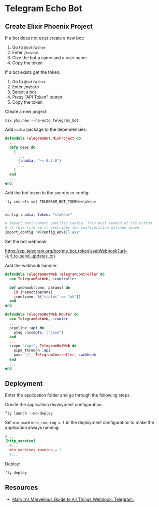 # Telegram Echo Bot

## Create Elixir Phoenix Project

If a bot does not exist create a new bot:

  1. Go to `@botfather`
  2. Enter `/newbot`
  3. Give the bot a name and a user name
  4. Copy the token

If a bot exists get the token:

  1. Go to `@botfather`
  2. Enter `/mybots`
  3. Select a bot
  4. Press "API Token" button
  5. Copy the token

Cteate a new project:

```shell
mix phx.new --no-ecto telegram_bot
```

Add `nadia` package to the dependencies:

```elixir title="mix.exs"
defmodule TelegramBot.MixProject do
  ...
  defp deps do
    [
      ...
      {:nadia, "~> 0.7.0"}
      ...
    ]
  end
  ...
end
```

Add the bot token to the secrets or config:

```shell
fly secrets set TELEGRAM_BOT_TOKEN=<token>
```

```elixir title="config/config.exs"
...
config :nadia, token: "<token>"

# Import environment specific config. This must remain at the bottom
# of this file so it overrides the configuration defined above.
import_config "#{config_env()}.exs"
```

Set the bot webhook:

https://api.telegram.org/bot{my_bot_token}/setWebhook?url={url_to_send_updates_to}


Add the webhook handler:

```elixir title="lib/telegram_bot_web/controllers/telegram_controller.ex"
defmodule TelegramBotWeb.TelegramController do
  use TelegramBotWeb, :controller

  def webhook(conn, params) do
    IO.inspect(params)
    json(conn, %{"status" => "ok"})
  end
end
```

```elixir title="lib/telegram_bot_web/router"
defmodule TelegramBotWeb.Router do
  use TelegramBotWeb, :router
  ...
  pipeline :api do
    plug :accepts, ["json"]
  end
  ...
  scope "/api", TelegramBotWeb do
    pipe_through :api
    post "/", TelegramController, :webhook
  end
  ...
end
```

## Deployment

Enter the application folder and go through the following steps.

Create the application deployment configuration:

```shell
fly launch --no-deploy
```

Set `min_machines_running = 1` in the deployment configuration to make the application always running:

```toml title="fly.tom"
#...
[http_service]
  #...
  min_machines_running = 1
  #...
```

Deploy:

```shell
fly deploy
```

## Resources

* [Marvin's Marvellous Guide to All Things Webhook. Telegram.](https://core.telegram.org/bots/webhooks)

